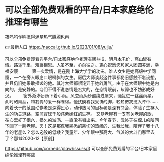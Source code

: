 # 可以全部免费观看的平台/日本家庭绝伦推理有哪些
夜呜呜作响搅得满屋热气腾腾也再

👉最新入口 https://naocai.github.io/2023/01/08/yuiju/

可以全部免费观看的平台/日本家庭绝伦推理有哪些	6、明月本无价，高山皆有情。路遥千里，难断相思。人虽不至，心向往之。衷心祝愿您和家人团圆美满，幸福安康！
　　第一次爱情，是在刚上海大学学的功夫。谁人女生是她高级中学同窗，一个在旁人眼底口眼喎斜的女生。厥后大师谈起这件事都仍旧感触不堪设想，并且仍旧她果敢探求的他。其时大师都很诧异于她的勇气，由于在大师眼中她是内向的，是安静的。咱们不得不说恋情是宏大的，在恋情眼前，软弱也不妨形成好汉。
　　窗外淅淅沥沥下着小雨。风忽而从纱窗绕进屋来，骚扰进一丝丝雨星。此时的雨丝，和我俩的爱一样缠绵。他抚摸着我受伤的脚，轻轻把我揽入怀中……
向着长于的范围动作老是深得民心，动作熟习的目标老是深有领会，体验了生存人生的功夫道路，空间寰球千般姹紫嫣红的生存。
又见老屋有一支有关老屋的歌，在心里打了很久、很久的漩涡，一直没有唱出来。今年春节，我终于在侄儿的陪同下回了一趟老屋。天！这是那栋我熟悉的亲切的热闹的、生我长我、陪伴了我十八年的老屋么？怎么这般的低矮？我童年、少年眼中那高大、气派的大斗门哪里去了？那142020-12【原创】

https://github.com/corneds/plqw/issues/3
可以全部免费观看的平台/日本家庭绝伦推理有哪些
